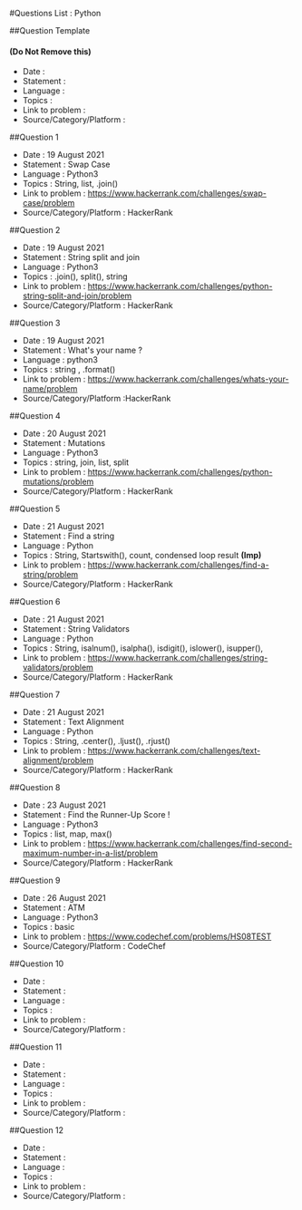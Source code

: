#Questions List : Python

##Question Template 
#### (Do Not Remove this)
- Date : 
- Statement : 
- Language :
- Topics :
- Link to problem :
- Source/Category/Platform :

##Question 1
- Date : 19 August 2021
- Statement : Swap Case 
- Language : Python3
- Topics : String, list, .join()
- Link to problem : https://www.hackerrank.com/challenges/swap-case/problem
- Source/Category/Platform : HackerRank

##Question 2
- Date : 19 August 2021
- Statement : String split and join
- Language : Python3
- Topics : .join(), split(), string
- Link to problem : https://www.hackerrank.com/challenges/python-string-split-and-join/problem
- Source/Category/Platform : HackerRank

##Question 3
- Date : 19 August 2021
- Statement : What's your name ?
- Language : python3
- Topics : string , .format()
- Link to problem : https://www.hackerrank.com/challenges/whats-your-name/problem
- Source/Category/Platform :HackerRank

##Question 4
- Date : 20 August 2021
- Statement : Mutations
- Language : Python3
- Topics : string, join, list, split
- Link to problem : https://www.hackerrank.com/challenges/python-mutations/problem
- Source/Category/Platform : HackerRank

##Question 5
- Date : 21 August 2021
- Statement : Find a string
- Language : Python
- Topics : String, Startswith(), count, condensed loop result **(Imp)**
- Link to problem : https://www.hackerrank.com/challenges/find-a-string/problem
- Source/Category/Platform : HackerRank

##Question 6
- Date : 21 August 2021
- Statement : String Validators
- Language : Python
- Topics : String, isalnum(), isalpha(), isdigit(), islower(), isupper(), 
- Link to problem : https://www.hackerrank.com/challenges/string-validators/problem
- Source/Category/Platform : HackerRank

##Question 7
- Date : 21 August 2021
- Statement : Text Alignment 
- Language : Python
- Topics : String, .center(), .ljust(), .rjust()
- Link to problem : https://www.hackerrank.com/challenges/text-alignment/problem
- Source/Category/Platform : HackerRank

##Question 8
- Date : 23 August 2021
- Statement : Find the Runner-Up Score !
- Language : Python3
- Topics : list, map, max()
- Link to problem : https://www.hackerrank.com/challenges/find-second-maximum-number-in-a-list/problem
- Source/Category/Platform : HackerRank

##Question 9
- Date : 26 August 2021
- Statement : ATM
- Language : Python3
- Topics : basic
- Link to problem : https://www.codechef.com/problems/HS08TEST
- Source/Category/Platform : CodeChef

##Question 10
- Date : 
- Statement : 
- Language :
- Topics :
- Link to problem :
- Source/Category/Platform :

##Question 11
- Date : 
- Statement : 
- Language :
- Topics :
- Link to problem :
- Source/Category/Platform :

##Question 12
- Date : 
- Statement : 
- Language :
- Topics :
- Link to problem :
- Source/Category/Platform :

